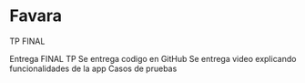 # Favara
 TP FINAL

Entrega FINAL TP
Se entrega codigo en GitHub
Se entrega video explicando funcionalidades de la app 
Casos de pruebas 
